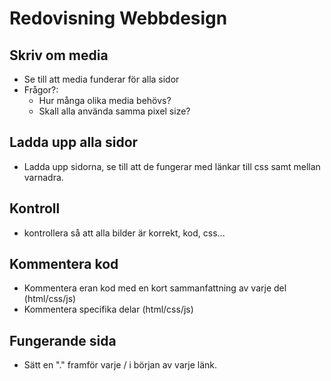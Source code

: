# Redovisning Webbdesign

## Skriv om media 
- Se till att media funderar för alla sidor
- Frågor?:
  * Hur många olika media behövs?
  * Skall alla använda samma pixel size?

## Ladda upp alla sidor 
- Ladda upp sidorna, se till att de fungerar med länkar till css samt mellan varnadra.

## Kontroll
- kontrollera så att alla bilder är korrekt, kod, css...

## Kommentera kod
- Kommentera eran kod med en kort sammanfattning av varje del (html/css/js)
- Kommentera specifika delar (html/css/js)

## Fungerande sida
- Sätt en "." framför varje / i början av varje länk.

